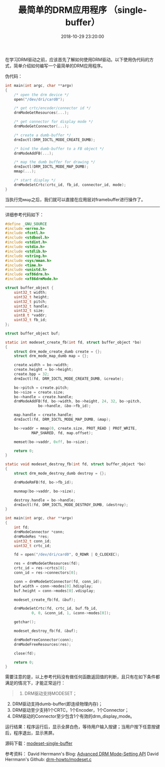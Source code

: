 ﻿---
title:  "最简单的DRM应用程序 （single-buffer）"
date:   2018-10-29 23:20:00
categories: text
---

在学习DRM驱动之前，应该首先了解如何使用DRM驱动。以下使用伪代码的方式，简单介绍如何编写一个最简单的DRM应用程序。


伪代码：
```c
int main(int argc, char **argv)
{
    /* open the drm device */
	open("/dev/dri/card0");

    /* get crtc/encoder/connector id */
	drmModeGetResources(...);

    /* get connector for display mode */
	drmModeGetConnector(...);

    /* create a dumb-buffer */
	drmIoctl(DRM_IOCTL_MODE_CREATE_DUMB);

    /* bind the dumb-buffer to a FB object */
	drmModeAddFB(...);

    /* map the dumb buffer for drawing */
	drmIoctl(DRM_IOCTL_MODE_MAP_DUMB);
	mmap(...);

    /* start display */
    drmModeSetCrtc(crtc_id, fb_id, connector_id, mode);
}
```

当执行完`mmap`之后，我们就可以直接在应用层对framebuffer进行操作了。

----------

详细参考代码如下：
```c
#define _GNU_SOURCE
#include <errno.h>
#include <fcntl.h>
#include <stdbool.h>
#include <stdint.h>
#include <stdio.h>
#include <stdlib.h>
#include <string.h>
#include <sys/mman.h>
#include <time.h>
#include <unistd.h>
#include <xf86drm.h>
#include <xf86drmMode.h>

struct buffer_object {
	uint32_t width;
	uint32_t height;
	uint32_t pitch;
	uint32_t handle;
	uint32_t size;
	uint8_t *vaddr;
	uint32_t fb_id;
};

struct buffer_object buf;

static int modeset_create_fb(int fd, struct buffer_object *bo)
{
	struct drm_mode_create_dumb create = {};
 	struct drm_mode_map_dumb map = {};

	create.width = bo->width;
	create.height = bo->height;
	create.bpp = 32;
	drmIoctl(fd, DRM_IOCTL_MODE_CREATE_DUMB, &create);

	bo->pitch = create.pitch;
	bo->size = create.size;
	bo->handle = create.handle;
	drmModeAddFB(fd, bo->width, bo->height, 24, 32, bo->pitch,
			   bo->handle, &bo->fb_id);

	map.handle = create.handle;
	drmIoctl(fd, DRM_IOCTL_MODE_MAP_DUMB, &map);

	bo->vaddr = mmap(0, create.size, PROT_READ | PROT_WRITE,
			MAP_SHARED, fd, map.offset);

	memset(bo->vaddr, 0xff, bo->size);

	return 0;
}

static void modeset_destroy_fb(int fd, struct buffer_object *bo)
{
	struct drm_mode_destroy_dumb destroy = {};

	drmModeRmFB(fd, bo->fb_id);

	munmap(bo->vaddr, bo->size);

	destroy.handle = bo->handle;
	drmIoctl(fd, DRM_IOCTL_MODE_DESTROY_DUMB, &destroy);
}

int main(int argc, char **argv)
{
	int fd;
	drmModeConnector *conn;
	drmModeRes *res;
	uint32_t conn_id;
	uint32_t crtc_id;

	fd = open("/dev/dri/card0", O_RDWR | O_CLOEXEC);

	res = drmModeGetResources(fd);
	crtc_id = res->crtcs[0];
	conn_id = res->connectors[0];

	conn = drmModeGetConnector(fd, conn_id);
	buf.width = conn->modes[0].hdisplay;
	buf.height = conn->modes[0].vdisplay;

	modeset_create_fb(fd, &buf);

	drmModeSetCrtc(fd, crtc_id, buf.fb_id,
			0, 0, &conn_id, 1, &conn->modes[0]);

	getchar();

	modeset_destroy_fb(fd, &buf);

	drmModeFreeConnector(conn);
	drmModeFreeResources(res);

	close(fd);

	return 0;
}
```
需要注意的是，以上参考代码没有做任何函数返回值的判断，且只有在如下条件都满足的情况下，才能正常运行：
> 1. DRM驱动支持MODESET；
2. DRM驱动支持dumb-buffer(即连续物理内存)；
3. DRM驱动至少支持1个CRTC，1个Encoder，1个Connector；
4. DRM驱动的Connector至少包含1个有效的drm_display_mode。

运行结果：程序运行后，显示全屏白色，等待用户输入按键；当用户按下任意按键后，程序退出，显示黑屏。

源码下载：[modeset-single-buffer][1]

参考资料：
David Herrmann's Blog: [Advanced DRM Mode-Setting API][2]
David Herrmann's Github: [drm-howto/modeset.c][3] 


  [1]: https://github.com/hexiaolong2008/sample-code/tree/master/drm/application/modeset-single-buffer
  [2]: https://dvdhrm.wordpress.com/2012/12/21/advanced-drm-mode-setting-api/
  [3]: https://github.com/dvdhrm/docs/blob/master/drm-howto/modeset.c